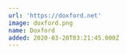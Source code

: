 ```yaml
---
url: 'https://doxford.net'
image: doxford.png
name: Doxford
added: 2020-03-20T03:21:45.000Z
---
```


